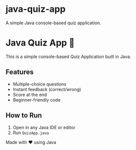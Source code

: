 # java-quiz-app
A simple Java console-based quiz application.
# Java Quiz App 🎯

This is a simple console-based Quiz Application built in Java.

## Features
- Multiple-choice questions
- Instant feedback (correct/wrong)
- Score at the end
- Beginner-friendly code

## How to Run
1. Open in any Java IDE or editor
2. Run `QuizApp.java`



Made with ❤️ using Java
